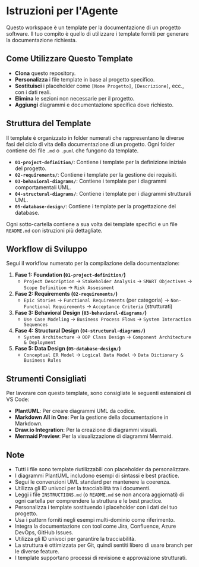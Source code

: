 # Istruzioni per l'Agente

Questo workspace è un template per la documentazione di un progetto software. Il tuo compito è quello di utilizzare i template forniti per generare la documentazione richiesta.

## Come Utilizzare Questo Template

- **Clona** questo repository.
- **Personalizza** i file template in base al progetto specifico.
- **Sostituisci** i placeholder come `[Nome Progetto]`, `[Descrizione]`, ecc., con i dati reali.
- **Elimina** le sezioni non necessarie per il progetto.
- **Aggiungi** diagrammi e documentazione specifica dove richiesto.

## Struttura del Template

Il template è organizzato in folder numerati che rappresentano le diverse fasi del ciclo di vita della documentazione di un progetto. Ogni folder contiene dei file `.md` o `.puml` che fungono da template.

- **`01-project-definition/`**: Contiene i template per la definizione iniziale del progetto.
- **`02-requirements/`**: Contiene i template per la gestione dei requisiti.
- **`03-behavioral-diagrams/`**: Contiene i template per i diagrammi comportamentali UML.
- **`04-structural-diagrams/`**: Contiene i template per i diagrammi strutturali UML.
- **`05-database-design/`**: Contiene i template per la progettazione del database.

Ogni sotto-cartella contiene a sua volta dei template specifici e un file `README.md` con istruzioni più dettagliate.

## Workflow di Sviluppo

Segui il workflow numerato per la compilazione della documentazione:

1.  **Fase 1: Foundation (`01-project-definition/`)**
    - `Project Description` → `Stakeholder Analysis` → `SMART Objectives` → `Scope Definition` → `Risk Assessment`
2.  **Fase 2: Requirements (`02-requirements/`)**
    - `Epic Stories` → `Functional Requirements` (per categoria) → `Non-Functional Requirements` → `Acceptance Criteria` (strutturati)
3.  **Fase 3: Behavioral Design (`03-behavioral-diagrams/`)**
    - `Use Case Modeling` → `Business Process Flows` → `System Interaction Sequences`
4.  **Fase 4: Structural Design (`04-structural-diagrams/`)**
    - `System Architecture` → `OOP Class Design` → `Component Architecture & Deployment`
5.  **Fase 5: Data Design (`05-database-design/`)**
    - `Conceptual ER Model` → `Logical Data Model` → `Data Dictionary & Business Rules`

## Strumenti Consigliati

Per lavorare con questo template, sono consigliate le seguenti estensioni di VS Code:

-   **PlantUML**: Per creare diagrammi UML da codice.
-   **Markdown All in One**: Per la gestione della documentazione in Markdown.
-   **Draw.io Integration**: Per la creazione di diagrammi visuali.
-   **Mermaid Preview**: Per la visualizzazione di diagrammi Mermaid.

## Note

-   Tutti i file sono template riutilizzabili con placeholder da personalizzare.
-   I diagrammi PlantUML includono esempi di sintassi e best practice.
-   Segui le convenzioni UML standard per mantenere la coerenza.
-   Utilizza gli ID univoci per la tracciabilità tra i documenti.
-   Leggi i file `INSTRUCTIONS.md` (o `README.md` se non ancora aggiornati) di ogni cartella per comprendere la struttura e le best practice.
-   Personalizza i template sostituendo i placeholder con i dati del tuo progetto.
-   Usa i pattern forniti negli esempi multi-dominio come riferimento.
-   Integra la documentazione con tool come Jira, Confluence, Azure DevOps, GitHub Issues.
-   Utilizza gli ID univoci per garantire la tracciabilità.
-   La struttura è ottimizzata per Git, quindi sentiti libero di usare branch per le diverse feature.
-   I template supportano processi di revisione e approvazione strutturati.
